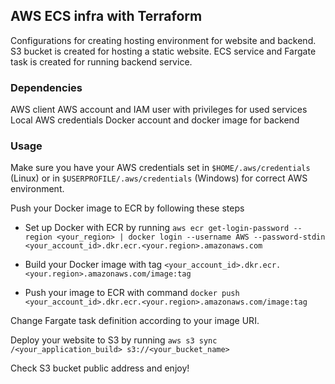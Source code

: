 ## AWS ECS infra with Terraform

Configurations for creating hosting environment for website and backend. S3 bucket is created for hosting a static website. ECS service and Fargate task is created for running backend service.

### Dependencies

AWS client
AWS account and IAM user with privileges for used services
Local AWS credentials
Docker account and docker image for backend

### Usage

Make sure you have your AWS credentials set in `$HOME/.aws/credentials` (Linux) or in `$USERPROFILE/.aws/credentials` (Windows) for correct AWS environment.

Push your Docker image to ECR by following these steps

- Set up Docker with ECR by running `aws ecr get-login-password --region <your_region> | docker login --username AWS --password-stdin <your_account_id>.dkr.ecr.<your.region>.amazonaws.com`

- Build your Docker image with tag `<your_account_id>.dkr.ecr.<your.region>.amazonaws.com/image:tag`

- Push your image to ECR with command `docker push <your_account_id>.dkr.ecr.<your.region>.amazonaws.com/image:tag`

Change Fargate task definition according to your image URI.

Deploy your website to S3 by running `aws s3 sync /<your_application_build> s3://<your_bucket_name>`

Check S3 bucket public address and enjoy!


